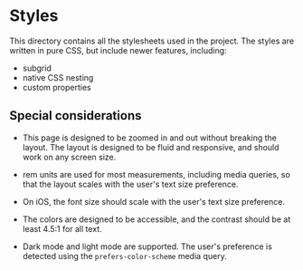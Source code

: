 # Styles

This directory contains all the stylesheets used in the project. The styles are written in pure CSS, but include newer features, including:

- subgrid
- native CSS nesting
- custom properties

## Special considerations

- This page is designed to be zoomed in and out without breaking the layout. The layout is designed to be fluid and responsive, and should work on any screen size.

- rem units are used for most measurements, including media queries, so that the layout scales with the user's text size preference.

- On iOS, the font size should scale with the user's text size preference.

- The colors are designed to be accessible, and the contrast should be at least 4.5:1 for all text.

- Dark mode and light mode are supported. The user's preference is detected using the `prefers-color-scheme` media query.
